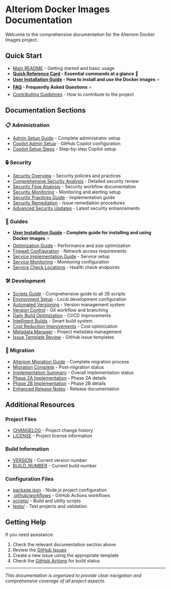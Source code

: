 # Alteriom Docker Images Documentation

Welcome to the comprehensive documentation for the Alteriom Docker Images project.

## Quick Start

- [Main README](../README.md) - Getting started and basic usage
- **[Quick Reference Card](QUICK_REFERENCE.md) - Essential commands at a glance** 📄
- **[User Installation Guide](guides/USER_INSTALLATION_GUIDE.md) - How to install and use the Docker images** ⭐
- **[FAQ](FAQ.md) - Frequently Asked Questions** ⭐
- [Contributing Guidelines](../CONTRIBUTING.md) - How to contribute to the project

## Documentation Sections

### 📋 Administration

- [Admin Setup Guide](admin/ADMIN_SETUP.md) - Complete administrator setup
- [Copilot Admin Setup](admin/COPILOT_ADMIN_SETUP.md) - GitHub Copilot configuration
- [Copilot Setup Steps](admin/copilot-setup-steps.md) - Step-by-step Copilot setup

### 🔒 Security

- [Security Overview](security/SECURITY.md) - Security policies and practices
- [Comprehensive Security Analysis](security/COMPREHENSIVE_SECURITY_ANALYSIS.md) - Detailed security review
- [Security Flow Analysis](security/SECURITY_FLOW_ANALYSIS.md) - Security workflow documentation
- [Security Monitoring](security/SECURITY_MONITORING.md) - Monitoring and alerting setup
- [Security Practices Guide](security/SECURITY_PRACTICES_IMPLEMENTATION_GUIDE.md) - Implementation guide
- [Security Remediation](security/SECURITY_REMEDIATION.md) - Issue remediation procedures
- [Advanced Security Updates](security/ADVANCED_SECURITY_UPDATE.md) - Latest security enhancements

### 📖 Guides

- **[User Installation Guide](guides/USER_INSTALLATION_GUIDE.md) - Complete guide for installing and using Docker images** ⭐
- [Optimization Guide](guides/OPTIMIZATION_GUIDE.md) - Performance and size optimization
- [Firewall Configuration](guides/FIREWALL_CONFIGURATION.md) - Network access requirements
- [Service Implementation Guide](guides/SERVICE_IMPLEMENTATION_GUIDE.md) - Service setup
- [Service Monitoring](guides/SERVICE_MONITORING.md) - Monitoring configuration
- [Service Check Locations](guides/SERVICE_CHECK_LOCATIONS.md) - Health check endpoints

### 🛠️ Development

- [Scripts Guide](development/SCRIPTS_GUIDE.md) - Comprehensive guide to all 26 scripts
- [Environment Setup](development/ENVIRONMENT_SETUP.md) - Local development configuration
- [Automated Versioning](development/AUTOMATED_VERSIONING.md) - Version management system
- [Version Control](development/VERSION_CONTROL.md) - Git workflow and branching
- [Daily Build Optimization](development/DAILY_BUILD_OPTIMIZATION.md) - CI/CD improvements
- [Intelligent Builds](development/INTELLIGENT_BUILDS.md) - Smart build system
- [Cost Reduction Improvements](development/COST_REDUCTION_IMPROVEMENTS.md) - Cost optimization
- [Metadata Manager](development/METADATA_MANAGER.md) - Project metadata management
- [Issue Template Review](development/ISSUE_TEMPLATE_REVIEW.md) - GitHub issue templates

### 🔄 Migration

- [Alteriom Migration Guide](migration/ALTERIOM_MIGRATION_GUIDE.md) - Complete migration process
- [Migration Complete](migration/MIGRATION_COMPLETE.md) - Post-migration status
- [Implementation Summary](migration/IMPLEMENTATION_SUMMARY.md) - Overall implementation status
- [Phase 2A Implementation](migration/PHASE2A_IMPLEMENTATION_SUMMARY.md) - Phase 2A details
- [Phase 2B Implementation](migration/PHASE2B_IMPLEMENTATION_SUMMARY.md) - Phase 2B details
- [Enhanced Release Notes](migration/ENHANCED_RELEASE_NOTES.md) - Release documentation

## Additional Resources

### Project Files

- [CHANGELOG](../CHANGELOG.md) - Project change history
- [LICENSE](../LICENSE) - Project license information

### Build Information

- [VERSION](../VERSION) - Current version number
- [BUILD_NUMBER](../BUILD_NUMBER) - Current build number

### Configuration Files

- [package.json](../package.json) - Node.js project configuration
- [.github/workflows](../.github/workflows/) - GitHub Actions workflows
- [scripts/](../scripts/) - Build and utility scripts
- [tests/](../tests/) - Test projects and validation

## Getting Help

If you need assistance:

1. Check the relevant documentation section above
2. Review the [GitHub Issues](https://github.com/Alteriom/alteriom-docker-images/issues)
3. Create a new issue using the appropriate template
4. Check the [GitHub Actions](https://github.com/Alteriom/alteriom-docker-images/actions) for build status

---

*This documentation is organized to provide clear navigation and comprehensive coverage of all project aspects.*